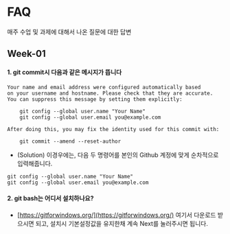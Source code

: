 # FAQ
매주 수업 및 과제에 대해서 나온 질문에 대한 답변

## Week-01
#### 1. git commit시 다음과 같은 메시지가 뜹니다
```
Your name and email address were configured automatically based
on your username and hostname. Please check that they are accurate.
You can suppress this message by setting them explicitly:

    git config --global user.name "Your Name"
    git config --global user.email you@example.com

After doing this, you may fix the identity used for this commit with:

    git commit --amend --reset-author
```
- (Solution) 이경우에는, 다음 두 명령어를 본인의 Github 계정에 맞게 순차적으로 입력해줍니다.
```
git config --global user.name "Your Name"
git config --global user.email you@example.com
```

#### 2. git bash는 어디서 설치하나요?
- [https://gitforwindows.org/](https://gitforwindows.org/) 여기서 다운로드 받으시면 되고, 설치시 기본설정값을 유지한채 계속 Next를 눌러주시면 됩니다.
